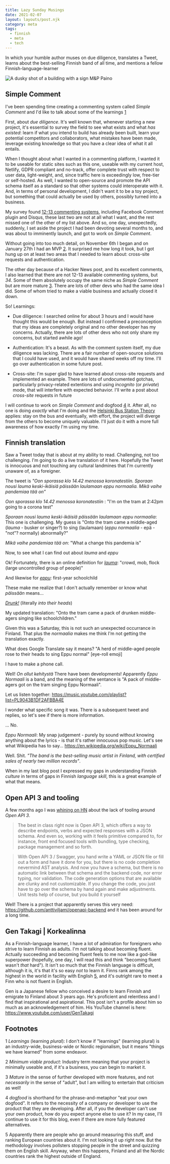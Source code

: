 ```yaml
---
title: Lazy Sunday Musings
date: 2021-02-07
layout: layouts/post.njk
category: meta
tags:
  - finnish
  - meta
  - tech
---
```


In which your humble author muses on due diligence, translates a Tweet, learns about the best-selling Finnish band of all time, and mentions a fellow Finnish-language-learner

![A dusky shot of a building with a sign M&P Paino](/images/paino.jpg)

## Simple Comment

I've been spending time creating a commenting system called _Simple Comment_ and I'd like to talk about some of the learnings [1](#learnings-def)

First, about _due diligence_. It's well known that, whenever starting a new project, it's essential to survey the field to see what exists and what _has existed_: learn if what you intend to build has already been built, learn your potential competitors and collaborators, what mistakes have been made, leverage existing knowledge so that you have a clear idea of what it all entails.

When I thought about what I wanted in a commenting platform, I wanted it to be useable for static sites such as this one, useable with my current host, Netlify, GDPR compliant and no-track, offer complete trust with respect to user data, light-weight, and, since traffic here is exceedingly low, free-tier or self-hosted. As well, I wanted to open-source and promote the API schema itself as a standard so that other systems could interoperate with it. And, in terms of personal development, I didn't want it to be a toy project, but something that could actually be used by others, possibly turned into a business.

My survey found [12-13 commenting systems](https://github.com/rendall/simple-comment/commit/fedbeb91890263c3b783c92402ee97058e518f9b#diff-b335630551682c19a781afebcf4d07bf978fb1f8ac04c6bf87428ed5106870f5R198), including Facebook Comment plugin and Disqus, these last two are not at all what I want, and the rest missed one of the other of my list above. And so, one day, unexpectedly, suddenly, I set aside the project I had been devoting several months to, and was about to imminently launch, and got to work on _Simple Comment_.

Without going into too much detail, on November 6th I began and on January 27th I had an MVP [2](#mvp-def). It surprised me how long it took, but I got hung up on at least two areas that I needed to learn about: cross-site requests and authentication.

The other day because of a Hacker News post, and its excellent comments, I also learned that there are not 12-13 available commenting systems, but _34_. Some of them absolutely occupy the same niche as _Simple Comment_ but are more mature [3](#mature-def). There are lots of other devs who had the same idea I did. Some of whom tried to make a viable business and actually closed it down.

So! Learnings:

- Due diligence: I searched online for about 3 hours and I would have thought this would be enough. But instead I confirmed a preconception that my ideas are completely original and no other developer has my concerns. Actually, there are lots of other devs who not only share my concerns, but started awhile ago!

- Authentication: It's a beast. As with the comment system itself, my due diligence was lacking. There are a fair number of open-source solutions that I could have used, and it would have shaved weeks off my time. I'll go over authentication in some future post.

- Cross-site: I'm super glad to have learned about cross-site requests and implemented an example. There are lots of undocumented gotchas, particularly privacy-related extentions and using _incognito_ (or _private_) mode, that will interfere with expected behavior. I'll write a post about _cross-site_ requests in future

I will continue to work on _Simple Comment_ and dogfood [4](#def-dogfood) it. After all, no one is doing _exactly_ what I'm doing and the [Helsinki Bus Station Theory](http://www.fotocommunity.com/info/Helsinki_Bus_Station_Theory) applies: stay on the bus and eventually, with effort, the project will diverge from the others to become uniquely valuable. I'll just do it with a more full awareness of how exactly I'm using my time.

## Finnish translation

Saw a Tweet today that is about at my ability to read. Challenging, not too challenging. I'm going to do a live translation of it here. Hopefully the Tweet is innocuous and not touching any cultural landmines that I'm currently unaware of, as a foreigner.

The tweet is _"Oon sporassa klo 14.42 menossa koronatestiin. Sporaan nousi lauma keski-ikäisiä päissään laulamaan eppu normaalia. Mikä vaihe pandemiaa tää on"_

_Oon sporassa klo 14.42 menossa koronatestiin_ : "I'm on the tram at 2:42pm going to a corona test"

_Sporaan nousi lauma keski-ikäisiä päissään laulamaan eppu normaalia_: This one is challenging. My guess is "Onto the tram came a middle-aged (_lauma_ - busker or singer?) to sing (laulamaan) (_eppu normaalia_ - epä - "not"? normally) abnormally?"

_Mikä vaihe pandemiaa tää on_: "What a change this pandemia is"

Now, to see what I can find out about _lauma_ and _eppu_

Ok! Fortunately, there is an online definition for [_lauma_](https://en.wiktionary.org/wiki/lauma#Noun): "crowd, mob, flock (large uncontrolled group of people)"

And likewise for [_eppu_](https://en.wiktionary.org/wiki/eppu#Noun): first-year schoolchild

These make me realize that I don't actually remember or know what _päissään_ means...

[_Drunk!_](https://en.wiktionary.org/wiki/p%C3%A4iss%C3%A4%C3%A4n#Adverb) (literally _into their heads_)

My updated translation: "Onto the tram came a pack of drunken middle-agers singing like schoolchildren."

Given this was a Saturday, this is not such an unexpected occurrance in Finland. That plus the _normaalia_ makes me think I'm not getting the translation exactly.

What does Google Translate say it means? "A herd of middle-aged people rose to their heads to sing Eppu normal" [eye-roll emoji]

I have to make a phone call.

Well! _On ollut kehitystä_ There have been developments! Apparently _Eppu Normaali_ is a band, and the meaning of the sentance is "A pack of middle-agers got on the tram singing Eppu Normaali".

Let us listen together: <https://music.youtube.com/playlist?list=PL9043B1DF2AFBBA4E>

I wonder what specific song it was. There is a subsequent tweet and replies, so let's see if there is more information.

... No.

_Eppu Normaali_: My snap judgement - purely by sound without knowing anything about the lyrics - is that it's rather innocuous pop music. Let's see what Wikipedia has to say... <https://en.wikipedia.org/wiki/Eppu_Normaali>

Well. Shit. _"The band is the best-selling music artist in Finland, with certified sales of nearly two million records"_.

When in my last blog post I expressed my gaps in understanding Finnish _culture_ in terms of gaps in Finnish _language skill_, this is a great example of what that means.

## Open API 3 and tooling

A few months ago I was [whining on HN](https://news.ycombinator.com/item?id=25088348) about the lack of tooling around _Open API 3_.

> The best in class right now is Open API 3, which offers a way to describe endpoints, verbs and expected responses with a JSON schema. And even so, working with it feels primitive compared to, for instance, front end focused tools with bundling, type checking, package management and so forth.

> With Open API 3 / Swagger, you hand write a YAML or JSON file or fill out a form and have it done for you, but there is no code completion nevermind AST analysis. And now you have a schema, but there is no automatic link between that schema and the backend code, nor error typing, nor validation. The code generation options that are available are clunky and not customizable. If you change the code, you just have to go over the schema by hand again and make adjustments. Unit tests help of course, but you build it yourself

Well! There is a project that apparently serves this very need: <https://github.com/anttiviljami/openapi-backend> and it has been around for a long time.

## Gen Takagi | Korkealinna

As a Finnish-language learner, I have a lot of admiration for foreigners who strive to learn Finnish as adults. I'm not talking about becoming fluent. Actually succeeding and becoming fluent feels to me now like a god-like superpower (hopefully, one day, I will read this and think "becoming fluent wasn't _that_ hard"). It isn't so much that the Finnish language is difficult, although it is, it's that it's so easy _not_ to learn it. Finns rank among the highest in the world in facility with English [5](#finglish), and it's outright rare to meet a Finn who is not fluent in English.

Gen is a Japanese fellow who conceived a desire to learn Finnish and emigrate to Finland about 3 years ago. He's proficient and relentless and I find that inspirational and aspirational. This post isn't a profile about him so much as an acknowledgement of him. His YouTube channel is here: <https://www.youtube.com/user/GenTakagi>

## Footnotes

1 <a id="learnings-def"></a>
_Learnings_ (learning _plural_): I don't know if "learnings" (learning plural) is an industry-wide, business-wide or Nordic regionalism, but it means "things we have learned" from some endeavor.

2 <a id="mvp-def"></a>
_Minimum viable product_: Industry term meaning that your project is minimally useable and, if it's a business, you can begin to market it.

3 <a id="mature-def"></a>
_Mature_ in the sense of further developed with more features, and not _necessarily_ in the sense of "adult", but I am willing to entertain that criticism as well!

4 <a id="dogfood-def"></a>
_dogfood_ is shorthand for the phrase-and-metaphor "eat your own dogfood". It refers to the necessity of a company or developer to use the product that they are developing. After all, if you the developer can't use your own product, how do you expect anyone else to use it? In my case, I'll continue to use it for this blog, even if there are more fully featured alternatives.

5 <a id="finglish"></a>
Apparently there are people who go around measuring this stuff, and ranking European countries about it. I'm not looking it up right now. But the methodology involves pollsters stopping people in the street and quizzing them on English skill. Anyway, when this happens, Finland and all the Nordic countries rank the highest outside of England.
